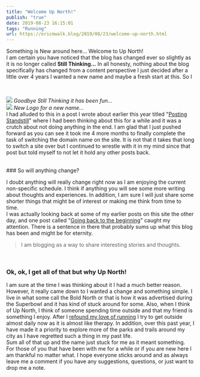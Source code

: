 ```yaml
---
title: "Welcome Up North!"
publish: "true"
date: 2019-08-23 16:15:01
tags: "Running"
url: https://ericmwalk.blog/2019/08/23/welcome-up-north.html
---
```


Something is New around here... Welcome to Up North!
<br>
I am certain you have noticed that the blog has changed ever so slightly as it is no longer called <strong>Still Thinking...</strong> In all honesty, nothing about the blog specifically has changed from a content perspective I just decided after a little over 4 years I wanted a new name and maybe a fresh start at this. So I

<br>

![](https://ericmwalk.blog/uploads/2021/8a849881a8.jpg)
*Goodbye Still Thinking it has been fun...*
<br>
![](https://ericmwalk.blog/uploads/2021/a050588b21.jpg)
*New Logo for a new name...*
<br>
I had alluded to this in a post I wrote about earlier this year titled "<a href="https://ericmwalk.blog/2019/03/14/posting-standstill.html">Posting Standstill</a>" where I had been thinking about this for a while and it was a crutch about not doing anything in the end. I am glad that I just pushed forward as you can see it took me 4 more months to finally complete the task of switching the domain name on the site. It is not that it takes that long to switch a site over but I continued to wrestle with it in my mind since that post but told myself to not let it hold any other posts back.

<br>
### So will anything change?

I doubt anything will really change right now as I am enjoying the current non-specific schedule. I think if anything you will see some more writing about thoughts and experiences. In addition, I am sure I will just share some shorter things that might be of interest or making me think from time to time.
<br>
I was actually looking back at some of my earlier posts on this site the other day, and one post called "<a href="https://ericmwalk.blog/2014/11/03/starting-from-the.html">Going back to the beginning</a>" caught my attention. There is a sentence in there that probably sums up what this blog has been and might be for eternity.
<br>
>I am blogging as a way to share interesting stories and thoughts.
<br>

### Ok, ok, I get all of that but why Up North!

I am sure at the time I was thinking about it I had a much better reason. However, it really came down to I wanted a change and something simple. I live in what some call the Bold North or that is how it was advertised during the Superbowl and it has kind of stuck around for some. Also, when I think of Up North, I think of someone spending time outside and that my friend is something I enjoy. After I <a href="https://ericmwalk.blog/2016/02/09/back-to-running.html">refound my love of running</a> I try to get outside almost daily now as it is almost like therapy. In addition, over this past year, I have made it a priority to explore more of the parks and trails around my city as I have regretted such a thing in my past life.
<br>
Sum all of that up and the name just stuck for me as it meant something.
<br>
For those of you that have been with me for a while or if you are new here I am thankful no matter what. I hope everyone sticks around and as always leave me a comment if you have any suggestions, questions, or just want to drop me a note.